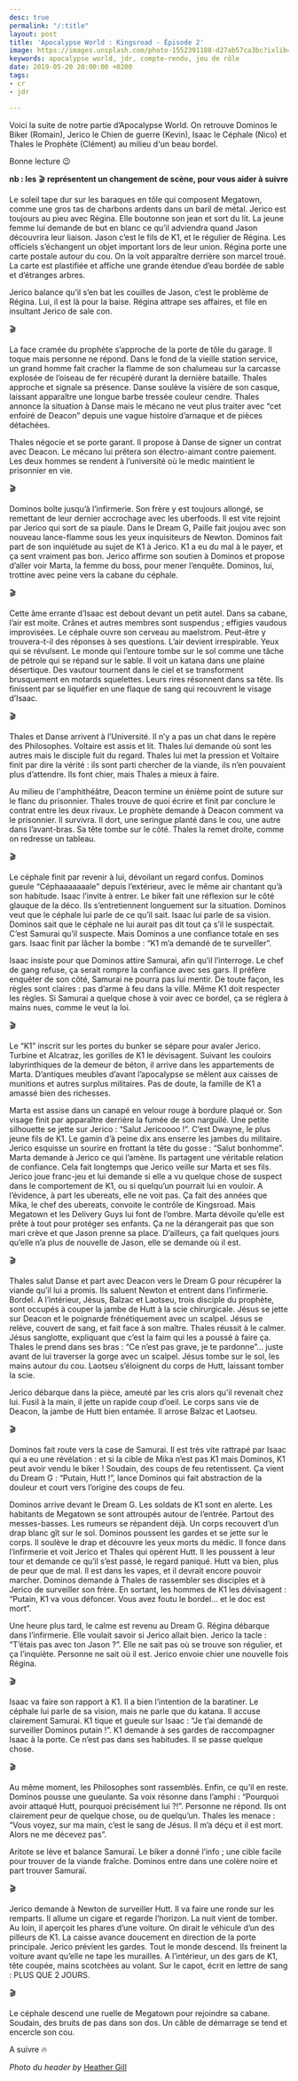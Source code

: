 ```yaml
---
desc: true
permalink: "/:title"
layout: post
title: 'Apocalypse World : Kingsroad - Épisode 2'
image: https://images.unsplash.com/photo-1552391188-d27ab57ca3bc?ixlib=rb-1.2.1&ixid=eyJhcHBfaWQiOjEyMDd9&auto=format&fit=crop&w=1050&q=80
keywords: apocalypse world, jdr, compte-rendu, jeu de rôle
date: 2019-05-20 20:00:00 +0200
tags:
- cr
- jdr

---
```

Voici la suite de notre partie d’Apocalypse World. On retrouve Dominos le Biker (Romain), Jerico le Chien de guerre (Kevin), Isaac le Céphale (Nico) et Thales le Prophète (Clément) au milieu d'un beau bordel.

Bonne lecture 😉

**nb : les** 🎬 **représentent un changement de scène, pour vous aider à suivre**

Le soleil tape dur sur les baraques en tôle qui composent Megatown, comme une gros tas de charbons ardents dans un baril de métal. Jerico est toujours au pieu avec Régina. Elle boutonne son jean et sort du lit. La jeune femme lui demande de but en blanc ce qu’il adviendra quand Jason découvrira leur liaison. Jason c’est le fils de K1, et le régulier de Régina. Les officiels s’échangent un objet important lors de leur union. Régina porte une carte postale autour du cou. On la voit apparaître derrière son marcel troué. La carte est plastifiée et affiche une grande étendue d’eau bordée de sable et d’étranges arbres.

Jerico balance qu’il s’en bat les couilles de Jason, c’est le problème de Régina. Lui, il est là pour la baise. Régina attrape ses affaires, et file en insultant Jerico de sale con.

🎬

La face cramée du prophète s’approche de la porte de tôle du garage. Il toque mais personne ne répond. Dans le fond de la vieille station service, un grand homme fait cracher la flamme de son chalumeau sur la carcasse explosée de l’oiseau de fer récupéré durant la dernière bataille. Thales approche et signale sa présence. Danse soulève la visière de son casque, laissant apparaître une longue barbe tressée couleur cendre. Thales annonce la situation à Danse mais le mécano ne veut plus traiter avec “cet enfoiré de Deacon” depuis une vague histoire d’arnaque et de pièces détachées.

Thales négocie et se porte garant. Il propose à Danse de signer un contrat avec Deacon. Le mécano lui prêtera son électro-aimant contre paiement. Les deux hommes se rendent à l’université où le medic maintient le prisonnier en vie.

🎬

Dominos boîte jusqu’à l’infirmerie. Son frère y est toujours allongé, se remettant de leur dernier accrochage avec les uberfoods. Il est vite rejoint par Jerico qui sort de sa piaule. Dans le Dream G, Paille fait joujou avec son nouveau lance-flamme sous les yeux inquisiteurs de Newton. Dominos fait part de son inquiétude au sujet de K1 à Jerico. K1 a eu du mal à le payer, et ça sent vraiment pas bon. Jerico affirme son soutien à Dominos et propose d’aller voir Marta, la femme du boss, pour mener l’enquête. Dominos, lui, trottine avec peine vers la cabane du céphale.

🎬

Cette âme errante d’Isaac est debout devant un petit autel. Dans sa cabane, l’air est moite. Crânes et autres membres sont suspendus ; effigies vaudous improvisées. Le céphale ouvre son cerveau au maelstrom. Peut-être y trouvera-t-il des réponses à ses questions. L’air devient irrespirable. Yeux qui se révulsent. Le monde qui l’entoure tombe sur le sol comme une tâche de pétrole qui se répand sur le sable. Il voit un katana dans une plaine désertique. Des vautour tournent dans le ciel et se transforment brusquement en motards squelettes. Leurs rires résonnent dans sa tête. Ils finissent par se liquéfier en une flaque de sang qui recouvrent le visage d’Isaac.

🎬

Thales et Danse arrivent à l’Université. Il n’y a pas un chat dans le repère des Philosophes. Voltaire est assis et lit. Thales lui demande où sont les autres mais le disciple fuit du regard. Thales lui met la pression et Voltaire finit par dire la vérité : ils sont parti chercher de la viande, ils n’en pouvaient plus d’attendre. Ils font chier, mais Thales a mieux à faire.

Au milieu de l'amphithéâtre, Deacon termine un énième point de suture sur le flanc du prisonnier. Thales trouve de quoi écrire et finit par conclure le contrat entre les deux rivaux. Le prophète demande à Deacon comment va le prisonnier. Il survivra. Il dort, une seringue planté dans le cou, une autre dans l’avant-bras. Sa tête tombe sur le côté. Thales la remet droite, comme on redresse un tableau.

🎬

Le céphale finit par revenir à lui, dévoilant un regard confus. Dominos gueule “Céphaaaaaaale” depuis l’extérieur, avec le même air chantant qu’à son habitude. Isaac l’invite à entrer. Le biker fait une réflexion sur le côté glauque de la déco. Ils s’entretiennent longuement sur la situation. Dominos veut que le céphale lui parle de ce qu’il sait. Isaac lui parle de sa vision. Dominos sait que le céphale ne lui aurait pas dit tout ça s’il le suspectait. C’est Samurai qu’il suspecte. Mais Dominos a une confiance totale en ses gars. Isaac finit par lâcher la bombe : “K1 m’a demandé de te surveiller”.

Isaac insiste pour que Dominos attire Samurai, afin qu’il l’interroge. Le chef de gang refuse, ça serait rompre la confiance avec ses gars. Il préfère enquêter de son côté, Samurai ne pourra pas lui mentir. De toute façon, les règles sont claires : pas d’arme à feu dans la ville. Même K1 doit respecter les règles. Si Samurai a quelque chose à voir avec ce bordel, ça se réglera à mains nues, comme le veut la loi.

🎬

Le “K1” inscrit sur les portes du bunker se sépare pour avaler Jerico. Turbine et Alcatraz, les gorilles de K1 le dévisagent. Suivant les couloirs labyrinthiques de la demeur de béton, il arrive dans les appartements de Marta. D’antiques meubles d’avant l’apocalypse se mêlent aux caisses de munitions et autres surplus militaires. Pas de doute, la famille de K1 a amassé bien des richesses.

Marta est assise dans un canapé en velour rouge à bordure plaqué or. Son visage finit par apparaître derrière la fumée de son narguilé. Une petite silhouette se jette sur Jerico : “Salut Jericoooo !”. C’est Dwayne, le plus jeune fils de K1. Le gamin d’à peine dix ans enserre les jambes du militaire. Jerico esquisse un sourire en frottant la tête du gosse : “Salut bonhomme”. Marta demande à Jerico ce qui l’amène. Ils partagent une véritable relation de confiance. Cela fait longtemps que Jerico veille sur Marta et ses fils. Jerico joue franc-jeu et lui demande si elle a vu quelque chose de suspect dans le comportement de K1, ou si quelqu’un pourrait lui en vouloir. A l’évidence, à part les ubereats, elle ne voit pas. Ça fait des années que Mika, le chef des ubereats, convoite le contrôle de Kingsroad. Mais Megatown et les Delivery Guys lui font de l’ombre. Marta dévoile qu’elle est prête à tout pour protéger ses enfants. Ça ne la dérangerait pas que son mari crève et que Jason prenne sa place. D’ailleurs, ça fait quelques jours qu’elle n’a plus de nouvelle de Jason, elle se demande où il est.

🎬

Thales salut Danse et part avec Deacon vers le Dream G pour récupérer la viande qu’il lui a promis. Ils saluent Newton et entrent dans l’infirmerie. Bordel. A l’intérieur, Jésus, Balzac et Laotseu, trois disciple du prophète, sont occupés à couper la jambe de Hutt à la scie chirurgicale. Jésus se jette sur Deacon et le poignarde frénétiquement avec un scalpel. Jésus se relève, couvert de sang, et fait face à son maître. Thales réussit à le calmer. Jésus sanglotte, expliquant que c’est la faim qui les a poussé à faire ça. Thales le prend dans ses bras : “Ce n’est pas grave, je te pardonne”... juste avant de lui traverser la gorge avec un scalpel. Jésus tombe sur le sol, les mains autour du cou. Laotseu s’éloignent du corps de Hutt, laissant tomber la scie.

Jerico débarque dans la pièce, ameuté par les cris alors qu’il revenait chez lui. Fusil à la main, il jette un rapide coup d’oeil. Le corps sans vie de Deacon, la jambe de Hutt bien entamée. Il arrose Balzac et Laotseu.

🎬

Dominos fait route vers la case de Samurai. Il est très vite rattrapé par Isaac qui a eu une révélation : et si la cible de Mika n’est pas K1 mais Dominos, K1 peut avoir vendu le biker ! Soudain, des coups de feu retentissent. Ça vient du Dream G : “Putain, Hutt !”, lance Dominos qui fait abstraction de la douleur et court vers l’origine des coups de feu.

Dominos arrive devant le Dream G. Les soldats de K1 sont en alerte. Les habitants de Megatown se sont attroupés autour de l’entrée. Partout des messes-basses. Les rumeurs se répandent déjà. Un corps recouvert d’un drap blanc gît sur le sol. Dominos poussent les gardes et se jette sur le corps. Il soulève le drap et découvre les yeux morts du médic. Il fonce dans l’infirmerie et voit Jerico et Thales qui opèrent Hutt. Il les poussent à leur tour et demande ce qu’il s’est passé, le regard paniqué. Hutt va bien, plus de peur que de mal. Il est dans les vapes, et il devrait encore pouvoir marcher. Dominos demande à Thales de rassembler ses disciples et à Jerico de surveiller son frère. En sortant, les hommes de K1 les dévisagent : “Putain, K1 va vous défoncer. Vous avez foutu le bordel… et le doc est mort”.

Une heure plus tard, le calme est revenu au Dream G. Régina débarque dans l’infirmerie. Elle voulait savoir si Jerico allait bien. Jerico la tacle : “T’étais pas avec ton Jason ?”. Elle ne sait pas où se trouve son régulier, et ça l’inquiète. Personne ne sait où il est. Jerico envoie chier une nouvelle fois Régina.

🎬

Isaac va faire son rapport à K1. Il a bien l’intention de la baratiner. Le céphale lui parle de sa vision, mais ne parle que du katana. Il accuse clairement Samurai. K1 tique et gueule sur Isaac : “Je t’ai demandé de surveiller Dominos putain !”. K1 demande à ses gardes de raccompagner Isaac à la porte. Ce n’est pas dans ses habitudes. Il se passe quelque chose.

🎬

Au même moment, les Philosophes sont rassemblés. Enfin, ce qu’il en reste. Dominos pousse une gueulante. Sa voix résonne dans l’amphi : “Pourquoi avoir attaqué Hutt, pourquoi précisément lui ?!”. Personne ne répond. Ils ont clairement peur de quelque chose, ou de quelqu’un. Thales les menace : “Vous voyez, sur ma main, c’est le sang de Jésus. Il m’a déçu et il est mort. Alors ne me décevez pas”.

Aritote se lève et balance Samuraï. Le biker a donné l’info ; une cible facile pour trouver de la viande fraîche. Dominos entre dans une colère noire et part trouver Samuraï.

🎬

Jerico demande à Newton de surveiller Hutt. Il va faire une ronde sur les remparts. Il allume un cigare et regarde l’horizon. La nuit vient de tomber. Au loin, il aperçoit les phares d’une voiture. On dirait le véhicule d’un des pilleurs de K1. La caisse avance doucement en direction de la porte principale. Jerico prévient les gardes. Tout le monde descend. Ils freinent la voiture avant qu’elle ne tape les murailles. A l’intérieur, un des gars de K1, tête coupée, mains scotchées au volant. Sur le capot, écrit en lettre de sang : PLUS QUE 2 JOURS.

🎬

Le céphale descend une ruelle de Megatown pour rejoindre sa cabane. Soudain, des bruits de pas dans son dos. Un câble de démarrage se tend et encercle son cou.

A suivre 🔥

_Photo du header by_ [Heather Gill](https://unsplash.com/@heathergill)
